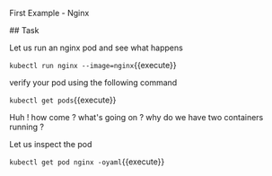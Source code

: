 First Example - Nginx

## Task

Let us run an nginx pod and see what happens

`kubectl run nginx --image=nginx`{{execute}}

verify your pod using the following command

`kubectl get pods`{{execute}}

Huh ! how come ? what's going on ? why do we have two containers running ?

Let us inspect the pod

`kubectl get pod nginx -oyaml`{{execute}}


